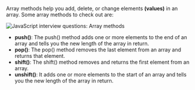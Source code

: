 Array methods help you add, delete, or change elements **(values)** in an array. Some array methods to check out are: 

![JavaScript interview questions: Array methods](https://assets.roadmap.sh/guest/javascript-array-method-e4qa9.png)

- **push()**: The push() method adds one or more elements to the end of an array and tells you the new length of the array in return.
- **pop()**: The pop() method removes the last element from an array and returns that element.
- **shift()**: The shift() method removes and returns the first element from an array.
- **unshift()**: It adds one or more elements to the start of an array and tells you the new length of the array in return. 